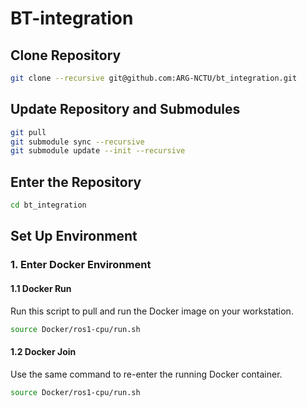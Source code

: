 # BT-integration

## Clone Repository

```bash
git clone --recursive git@github.com:ARG-NCTU/bt_integration.git
```

## Update Repository and Submodules

```bash
git pull
git submodule sync --recursive
git submodule update --init --recursive
```

## Enter the Repository

```bash
cd bt_integration
```

## Set Up Environment

### 1. Enter Docker Environment

#### 1.1 Docker Run

Run this script to pull and run the Docker image on your workstation.

```bash
source Docker/ros1-cpu/run.sh
```

#### 1.2 Docker Join

Use the same command to re-enter the running Docker container.

```bash
source Docker/ros1-cpu/run.sh
```

